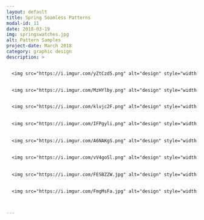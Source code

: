 ```yaml
---
layout: default
title: Spring Seamless Patterns
modal-id: 11
date: 2018-03-19
img: springswatches.jpg
alt: Pattern Samples
project-date: March 2018
category: graphic design
description: >


  <img src="https://i.imgur.com/yZtCzd5.png" alt="design" style="width: 100%;"/>
  
  
  <img src="https://i.imgur.com/MzHYlby.png" alt="design" style="width: 100%;"/>


  <img src="https://i.imgur.com/klvjc2F.png" alt="design" style="width: 100%;"/>
  
  
  <img src="https://i.imgur.com/IFPgyli.png" alt="design" style="width: 100%;"/>
  
  
  <img src="https://i.imgur.com/A6NAKgS.png" alt="design" style="width: 100%;"/>
  
  
  <img src="https://i.imgur.com/vV4goSl.png" alt="design" style="width: 100%;"/>
  
    
  <img src="https://i.imgur.com/FESBZZW.jpg" alt="design" style="width: 100%;"/>
  
  
  <img src="https://i.imgur.com/FmgMsFa.jpg" alt="design" style="width: 100%;"/>



---
```


